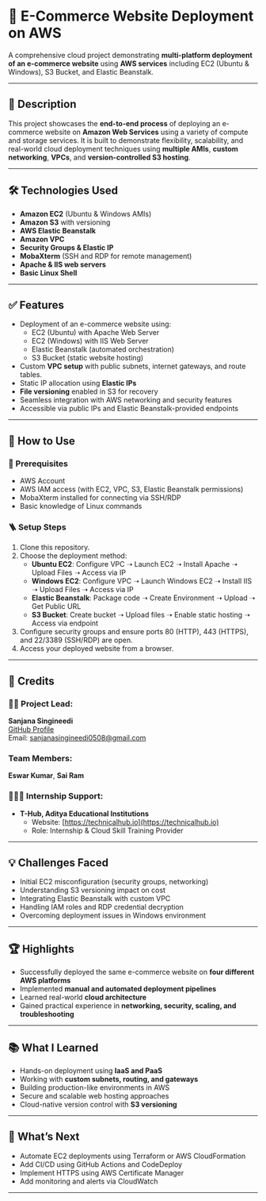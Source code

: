 # 🚀 E-Commerce Website Deployment on AWS

A comprehensive cloud project demonstrating **multi-platform deployment of an e-commerce website** using **AWS services** including EC2 (Ubuntu & Windows), S3 Bucket, and Elastic Beanstalk.

---

## 📖 Description

This project showcases the **end-to-end process** of deploying an e-commerce website on **Amazon Web Services** using a variety of compute and storage services. It is built to demonstrate flexibility, scalability, and real-world cloud deployment techniques using **multiple AMIs**, **custom networking**, **VPCs**, and **version-controlled S3 hosting**.

---

## 🛠 Technologies Used

- **Amazon EC2** (Ubuntu & Windows AMIs)
- **Amazon S3** with versioning
- **AWS Elastic Beanstalk**
- **Amazon VPC**
- **Security Groups & Elastic IP**
- **MobaXterm** (SSH and RDP for remote management)
- **Apache & IIS web servers**
- **Basic Linux Shell**

---

## ✅ Features

- Deployment of an e-commerce website using:
  - EC2 (Ubuntu) with Apache Web Server
  - EC2 (Windows) with IIS Web Server
  - Elastic Beanstalk (automated orchestration)
  - S3 Bucket (static website hosting)
- Custom **VPC setup** with public subnets, internet gateways, and route tables.
- Static IP allocation using **Elastic IPs**
- **File versioning** enabled in S3 for recovery
- Seamless integration with AWS networking and security features
- Accessible via public IPs and Elastic Beanstalk-provided endpoints

---

## 🧩 How to Use

### 🔧 Prerequisites
- AWS Account
- AWS IAM access (with EC2, VPC, S3, Elastic Beanstalk permissions)
- MobaXterm installed for connecting via SSH/RDP
- Basic knowledge of Linux commands

### 🪜 Setup Steps
1. Clone this repository.
2. Choose the deployment method:
   - **Ubuntu EC2**: Configure VPC ➝ Launch EC2 ➝ Install Apache ➝ Upload Files ➝ Access via IP
   - **Windows EC2**: Configure VPC ➝ Launch Windows EC2 ➝ Install IIS ➝ Upload Files ➝ Access via IP
   - **Elastic Beanstalk**: Package code ➝ Create Environment ➝ Upload ➝ Get Public URL
   - **S3 Bucket**: Create bucket ➝ Upload files ➝ Enable static hosting ➝ Access via endpoint
3. Configure security groups and ensure ports 80 (HTTP), 443 (HTTPS), and 22/3389 (SSH/RDP) are open.
4. Access your deployed website from a browser.

---

## 👥 Credits

### 👩‍💻 Project Lead:
**Sanjana Singineedi**  
[GitHub Profile](https://github.com/sanjanasingineedi)  
Email: sanjanasingineedi0508@gmail.com
### Team Members:
**Eswar Kumar**,
**Sai Ram**

### 🧑‍🤝‍🧑 Internship Support:
- **T-Hub, Aditya Educational Institutions**
  - Website: [https://technicalhub.io](https://technicalhub.io)
  - Role: Internship & Cloud Skill Training Provider

---

## 💡 Challenges Faced

- Initial EC2 misconfiguration (security groups, networking)
- Understanding S3 versioning impact on cost
- Integrating Elastic Beanstalk with custom VPC
- Handling IAM roles and RDP credential decryption
- Overcoming deployment issues in Windows environment

---

## 🏆 Highlights

- Successfully deployed the same e-commerce website on **four different AWS platforms**
- Implemented **manual and automated deployment pipelines**
- Learned real-world **cloud architecture**
- Gained practical experience in **networking, security, scaling, and troubleshooting**

---

## 📚 What I Learned

- Hands-on deployment using **IaaS and PaaS**
- Working with **custom subnets, routing, and gateways**
- Building production-like environments in AWS
- Secure and scalable web hosting approaches
- Cloud-native version control with **S3 versioning**

---

## 🚀 What’s Next

- Automate EC2 deployments using Terraform or AWS CloudFormation
- Add CI/CD using GitHub Actions and CodeDeploy
- Implement HTTPS using AWS Certificate Manager
- Add monitoring and alerts via CloudWatch

---
